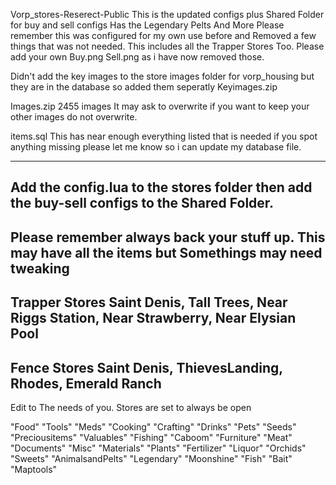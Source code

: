Vorp_stores-Reserect-Public
This is the updated configs plus Shared Folder for buy and sell configs
Has the Legendary Pelts And More Please remember this was configured for 
my own use before and Removed a few things that was not needed. This 
includes all the Trapper Stores Too. Please add your own Buy.png Sell.png
as i have now removed those.

Didn't add the key images to the store images folder for vorp_housing 
but they are in the database so added them seperatly
Keyimages.zip

Images.zip
2455 images 
It may ask to overwrite if you want to keep your other images do not overwrite.

items.sql
This has near enough everything listed that is needed if you spot anything missing please let me know so i can update my database file.


------------------------------------------------------------------------------
Add the config.lua to the stores folder then add the buy-sell configs to the
Shared Folder.
-----------------------------------------------------------------------------
Please remember always back your stuff up. This may have all the items but 
Somethings may need tweaking
-----------------------------------------------------------------------------
Trapper Stores 
Saint Denis, Tall Trees, Near Riggs Station, Near Strawberry, Near Elysian Pool
----------------------------------------------------------------------------------
Fence Stores
Saint Denis, ThievesLanding, Rhodes, Emerald Ranch
---------------------------------------------------------------------------------

Edit to The needs of you.
Stores are set to always be open

"Food"
"Tools"
"Meds"
"Cooking"
"Crafting"
"Drinks"
"Pets"
"Seeds"
"Preciousitems"
"Valuables"
"Fishing"
"Caboom"
"Furniture"
"Meat"
"Documents"
"Misc"
"Materials"
"Plants"
"Fertilizer"
"Liquor"
"Orchids"
"Sweets"
"AnimalsandPelts"
"Legendary"
"Moonshine"
"Fish"
"Bait"
"Maptools"
